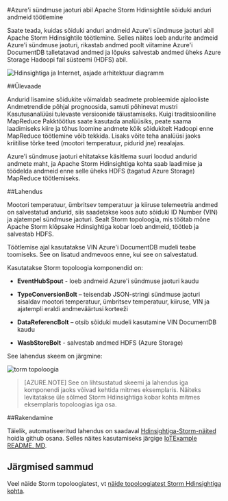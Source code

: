 <properties
 pageTitle="Töötlemine andur sõidukiandmete Apache torm kohta Hdinsightiga | Microsoft Azure'i"
 description="Saate teada, kuidas sõiduki anduri andmeid sündmuse jaoturi abil Apache Storm Hdinsightile töötlemine. Lisage mudeli andmete DocumentDB ja talletada salvestusruum väljund."
 services="hdinsight,documentdb,notification-hubs"
 documentationCenter=""
 authors="Blackmist"
 manager="jhubbard"
 editor="cgronlun"/>

<tags
ms.service="hdinsight"
ms.devlang="java"
ms.topic="article"
ms.tgt_pltfrm="na"
ms.workload="big-data"
ms.date="08/23/2016"
ms.author="larryfr"/>

#<a name="process-vehicle-sensor-data-from-azure-event-hubs-using-apache-storm-on-hdinsight"></a>Azure'i sündmuse jaoturi abil Apache Storm Hdinsightile sõiduki anduri andmeid töötlemine

Saate teada, kuidas sõiduki anduri andmeid Azure'i sündmuse jaoturi abil Apache Storm Hdinsightile töötlemine. Selles näites loeb andurite andmeid Azure'i sündmuse jaoturi, rikastab andmed poolt viitamine Azure'i DocumentDB talletatavad andmed ja lõpuks salvestab andmed üheks Azure Storage Hadoopi fail süsteemi (HDFS) abil.

![Hdinsightiga ja Internet, asjade arhitektuur diagramm](./media/hdinsight-storm-iot-eventhub-documentdb/iot.png)

##<a name="overview"></a>Ülevaade

Andurid lisamine sõidukite võimaldab seadmete probleemide ajalooliste Andmetrendide põhjal prognoosida, samuti põhinevat mustri Kasutusanalüüsi tulevaste versioonide täiustamiseks. Kuigi traditsiooniline MapReduce Pakktöötlus saate kasutada analüüsiks, peate saama laadimiseks kiire ja tõhus loomine andmete kõik sõidukitelt Hadoopi enne MapReduce töötlemine võib tekkida. Lisaks võite teha analüüsi jaoks kriitilise tõrke teed (mootori temperatuur, pidurid jne) reaalajas.

Azure'i sündmuse jaoturi ehitatakse käsitlema suuri loodud andurid andmete maht, ja Apache Storm Hdinsightiga kohta saab laadimise ja töödelda andmeid enne selle üheks HDFS (tagatud Azure Storage) MapReduce töötlemiseks.

##<a name="solution"></a>Lahendus

Mootori temperatuur, ümbritsev temperatuur ja kiiruse telemeetria andmed on salvestatud andurid, siis saadetakse koos auto sõiduki ID Number (VIN) ja ajatempel sündmuse jaoturi. Sealt Storm topoloogia, mis töötab mõne Apache Storm klõpsake Hdinsightiga kobar loeb andmeid, töötleb ja salvestab HDFS.

Töötlemise ajal kasutatakse VIN Azure'i DocumentDB mudeli teabe toomiseks. See on lisatud andmevoos enne, kui see on salvestatud.

Kasutatakse Storm topoloogia komponendid on:

* **EventHubSpout** - loeb andmeid Azure'i sündmuse jaoturi kaudu

* **TypeConversionBolt** – teisendab JSON-stringi sündmuse jaoturi sisaldav mootori temperatuur, ümbritsev temperatuur, kiiruse, VIN ja ajatempli eraldi andmeväärtusi korteeži

* **DataReferencBolt** – otsib sõiduki mudeli kasutamine VIN DocumentDB kaudu

* **WasbStoreBolt** - salvestab andmed HDFS (Azure Storage)

See lahendus skeem on järgmine:

![torm topoloogia](./media/hdinsight-storm-iot-eventhub-documentdb/iottopology.png)

> [AZURE.NOTE] See on lihtsustatud skeemi ja lahendus iga komponendi jaoks võivad kehtida mitmes eksemplaris. Näiteks levitatakse üle sõlmed Storm Hdinsightiga kobar kohta mitmes eksemplaris topoloogias iga osa.

##<a name="implementation"></a>Rakendamine

Täielik, automatiseeritud lahendus on saadaval [Hdinsightiga-Storm-näited](https://github.com/hdinsight/hdinsight-storm-examples) hoidla github osana. Selles näites kasutamiseks järgige [IoTExample README. MD](https://github.com/hdinsight/hdinsight-storm-examples/blob/master/IotExample/README.md).

## <a name="next-steps"></a>Järgmised sammud

Veel näide Storm topoloogiatest, vt [näide topoloogiatest Storm Hdinsightiga kohta](hdinsight-storm-example-topology.md).
